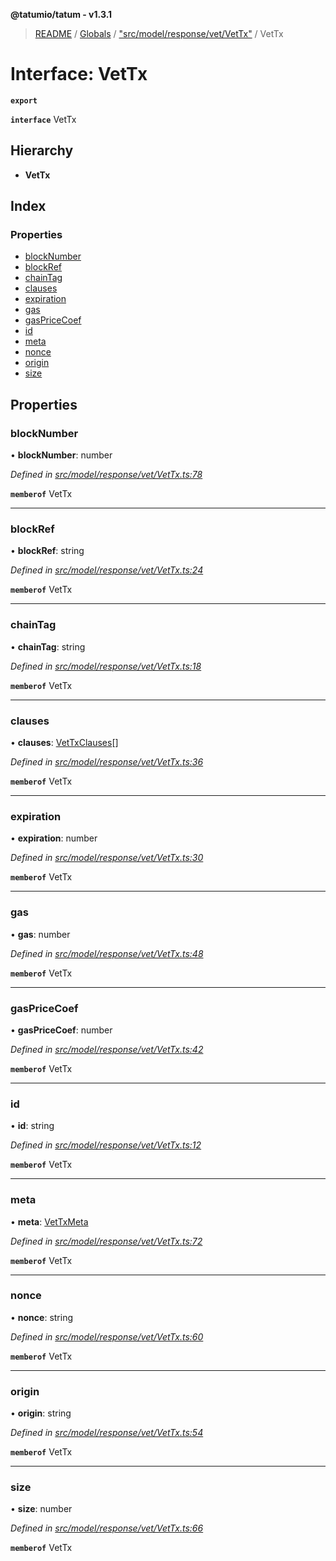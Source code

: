 **@tatumio/tatum - v1.3.1**

> [README](../README.md) / [Globals](../globals.md) / ["src/model/response/vet/VetTx"](../modules/_src_model_response_vet_vettx_.md) / VetTx

# Interface: VetTx

**`export`** 

**`interface`** VetTx

## Hierarchy

* **VetTx**

## Index

### Properties

* [blockNumber](_src_model_response_vet_vettx_.vettx.md#blocknumber)
* [blockRef](_src_model_response_vet_vettx_.vettx.md#blockref)
* [chainTag](_src_model_response_vet_vettx_.vettx.md#chaintag)
* [clauses](_src_model_response_vet_vettx_.vettx.md#clauses)
* [expiration](_src_model_response_vet_vettx_.vettx.md#expiration)
* [gas](_src_model_response_vet_vettx_.vettx.md#gas)
* [gasPriceCoef](_src_model_response_vet_vettx_.vettx.md#gaspricecoef)
* [id](_src_model_response_vet_vettx_.vettx.md#id)
* [meta](_src_model_response_vet_vettx_.vettx.md#meta)
* [nonce](_src_model_response_vet_vettx_.vettx.md#nonce)
* [origin](_src_model_response_vet_vettx_.vettx.md#origin)
* [size](_src_model_response_vet_vettx_.vettx.md#size)

## Properties

### blockNumber

•  **blockNumber**: number

*Defined in [src/model/response/vet/VetTx.ts:78](https://github.com/tatumio/tatum-js/blob/8f0f126/src/model/response/vet/VetTx.ts#L78)*

**`memberof`** VetTx

___

### blockRef

•  **blockRef**: string

*Defined in [src/model/response/vet/VetTx.ts:24](https://github.com/tatumio/tatum-js/blob/8f0f126/src/model/response/vet/VetTx.ts#L24)*

**`memberof`** VetTx

___

### chainTag

•  **chainTag**: string

*Defined in [src/model/response/vet/VetTx.ts:18](https://github.com/tatumio/tatum-js/blob/8f0f126/src/model/response/vet/VetTx.ts#L18)*

**`memberof`** VetTx

___

### clauses

•  **clauses**: [VetTxClauses](_src_model_response_vet_vettx_.vettxclauses.md)[]

*Defined in [src/model/response/vet/VetTx.ts:36](https://github.com/tatumio/tatum-js/blob/8f0f126/src/model/response/vet/VetTx.ts#L36)*

**`memberof`** VetTx

___

### expiration

•  **expiration**: number

*Defined in [src/model/response/vet/VetTx.ts:30](https://github.com/tatumio/tatum-js/blob/8f0f126/src/model/response/vet/VetTx.ts#L30)*

**`memberof`** VetTx

___

### gas

•  **gas**: number

*Defined in [src/model/response/vet/VetTx.ts:48](https://github.com/tatumio/tatum-js/blob/8f0f126/src/model/response/vet/VetTx.ts#L48)*

**`memberof`** VetTx

___

### gasPriceCoef

•  **gasPriceCoef**: number

*Defined in [src/model/response/vet/VetTx.ts:42](https://github.com/tatumio/tatum-js/blob/8f0f126/src/model/response/vet/VetTx.ts#L42)*

**`memberof`** VetTx

___

### id

•  **id**: string

*Defined in [src/model/response/vet/VetTx.ts:12](https://github.com/tatumio/tatum-js/blob/8f0f126/src/model/response/vet/VetTx.ts#L12)*

**`memberof`** VetTx

___

### meta

•  **meta**: [VetTxMeta](_src_model_response_vet_vettx_.vettxmeta.md)

*Defined in [src/model/response/vet/VetTx.ts:72](https://github.com/tatumio/tatum-js/blob/8f0f126/src/model/response/vet/VetTx.ts#L72)*

**`memberof`** VetTx

___

### nonce

•  **nonce**: string

*Defined in [src/model/response/vet/VetTx.ts:60](https://github.com/tatumio/tatum-js/blob/8f0f126/src/model/response/vet/VetTx.ts#L60)*

**`memberof`** VetTx

___

### origin

•  **origin**: string

*Defined in [src/model/response/vet/VetTx.ts:54](https://github.com/tatumio/tatum-js/blob/8f0f126/src/model/response/vet/VetTx.ts#L54)*

**`memberof`** VetTx

___

### size

•  **size**: number

*Defined in [src/model/response/vet/VetTx.ts:66](https://github.com/tatumio/tatum-js/blob/8f0f126/src/model/response/vet/VetTx.ts#L66)*

**`memberof`** VetTx
